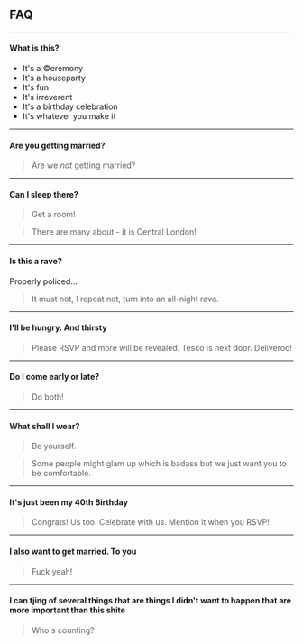 ## FAQ

---

#### What is this?

* It's a ©eremony
* It's a houseparty
* It's fun
* It's irreverent
* It's a birthday celebration
* It's whatever you make it

---

#### Are you getting married?

> Are we _not_ getting married?

---

#### Can I sleep there?

> Get a room!

> There are many about - it is Central London!

---

#### Is this a rave?

Properly policed...

> It must not, I repeat not, turn into an all-night rave.

---

#### I'll be hungry. And thirsty

> Please RSVP and more will be revealed. Tesco is next door. Deliveroo!

---

#### Do I come early or late?

> Do both!

---

#### What shall I wear?

> Be yourself.

> Some people might glam up which is badass but we just want you to be comfortable.

---

#### It's just been my 40th Birthday

> Congrats! Us too. Celebrate with us. Mention it when you RSVP!

---

#### I also want to get married. To you

> Fuck yeah!

---

#### I can tjing of several things that are things I didn't want to happen that are more important than this shite

> Who's counting?
